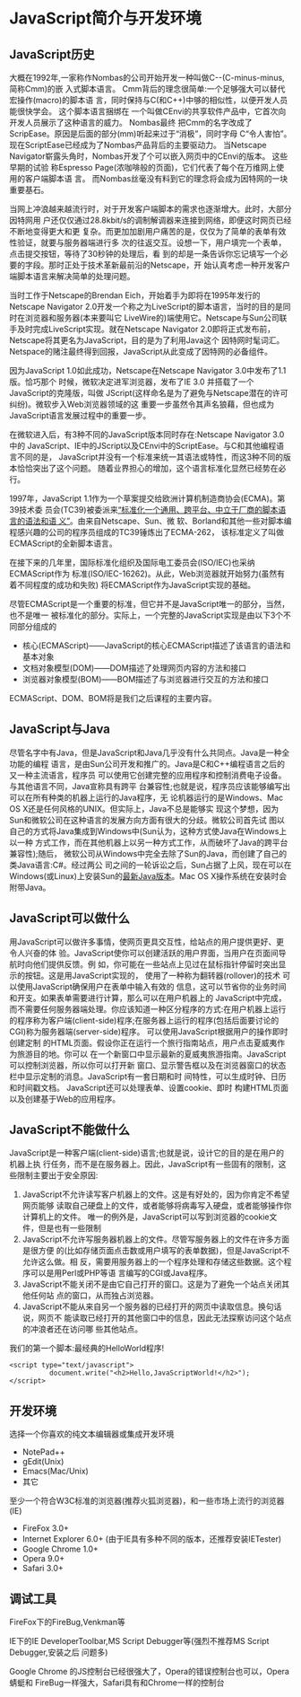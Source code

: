 # JavaScript简介与开发环境

## JavaScript历史

大概在1992年,一家称作Nombas的公司开始开发一种叫做C--(C-minus-minus,简称Cmm)的嵌 入式脚本语言。 Cmm背后的理念很简单:一个足够强大可以替代宏操作(macro)的脚本语 言，同时保持与C(和C++)中够的相似性，以便开发人员能很快学会。 这个脚本语言捆绑在 一个叫做CEnvi的共享软件产品中，它首次向开发人员展示了这种语言的威力。 Nombas最终 把Cmm的名字改成了ScripEase。原因是后面的部分(mm)听起来过于“消极”，同时字母 C“令人害怕”。 现在ScriptEase已经成为了Nombas产品背后的主要驱动力。 当Netscape Navigator崭露头角时，Nombas开发了个可以嵌入网页中的CEnvi的版本。 这些早期的试验 称Espresso Page(浓咖啡般的页面)，它们代表了每个在万维网上使用的客户端脚本语 言。 而Nombas丝毫没有料到它的理念将会成为因特网的一块重要基石。

当网上冲浪越来越流行时，对于开发客户端脚本的需求也逐渐增大。此时，大部分因特网用 户还仅仅通过28.8kbit/s的调制解调器来连接到网络，即便这时网页已经不断地变得更大和更 复杂。而更加加剧用户痛苦的是，仅仅为了简单的表单有效性验证，就要与服务器端进行多 次的往返交互。设想一下，用户填完一个表单，点击提交按钮，等待了30秒钟的处理后，看 到的却是一条告诉你忘记填写一个必要的字段。那时正处于技术革新最前沿的Netscape，开 始认真考虑一种开发客户端脚本语言来解决简单的处理问题。

当时工作于Netscape的Brendan Eich，开始着手为即将在1995年发行的Netscape Navigator 2.0开发一个称之为LiveScript的脚本语言，当时的目的是同时在浏览器和服务器(本来要叫它 LiveWire的)端使用它。Netscape与Sun公司联手及时完成LiveScript实现。就在Netscape Navigator 2.0即将正式发布前，Netscape将其更名为JavaScript，目的是为了利用Java这个 因特网时髦词汇。Netspace的赌注最终得到回报，JavaScript从此变成了因特网的必备组件。

因为JavaScript 1.0如此成功，Netscape在Netscape Navigator 3.0中发布了1.1版。恰巧那个 时候，微软决定进军浏览器，发布了IE 3.0 并搭载了一个JavaScript的克隆版，叫做 JScript(这样命名是为了避免与Netscape潜在的许可纠纷)。微软步入Web浏览器领域的这 重要一步虽然令其声名狼藉，但也成为JavaScript语言发展过程中的重要一步。

在微软进入后，有3种不同的JavaScript版本同时存在:Netscape Navigator 3.0中的 JavaScript、IE中的JScript以及CEnvi中的ScriptEase。与C和其他编程语言不同的是， JavaScript并没有一个标准来统一其语法或特性，而这3种不同的版本恰恰突出了这个问题。 随着业界担心的增加，这个语言标准化显然已经势在必行。

1997年，JavaScript 1.1作为一个草案提交给欧洲计算机制造商协会(ECMA)。第39技术委 员会(TC39)被委派来[“标准化一个通用、跨平台、中立于厂商的脚本语言的语法和语 义”](http://www.ecma-international.org/memento/TC39.htm)。由来自Netscape、Sun、微 软、Borland和其他一些对脚本编程感兴趣的公司的程序员组成的TC39锤炼出了ECMA-262， 该标准定义了叫做ECMAScript的全新脚本语言。

在接下来的几年里，国际标准化组织及国际电工委员会(ISO/IEC)也采纳ECMAScript作为 标准(ISO/IEC-16262)。从此，Web浏览器就开始努力(虽然有着不同程度的成功和失败) 将ECMAScript作为JavaScript实现的基础。

尽管ECMAScript是一个重要的标准，但它并不是JavaScript唯一的部分，当然，也不是唯一 被标准化的部分。实际上，一个完整的JavaScript实现是由以下3个不同部分组成的

* 核心(ECMAScript)——JavaScript的核心ECMAScript描述了该语言的语法和基本对象 
* 文档对象模型(DOM)——DOM描述了处理网页内容的方法和接口 
* 浏览器对象模型(BOM)——BOM描述了与浏览器进行交互的方法和接口

ECMAScript、DOM、BOM将是我们之后课程的主要内容。 

## JavaScript与Java

尽管名字中有Java，但是JavaScript和Java几乎没有什么共同点。Java是一种全功能的编程 语言，是由Sun公司开发和推广的。Java是C和C++编程语言之后的又一种主流语言，程序员 可以使用它创建完整的应用程序和控制消费电子设备。与其他语言不同，Java宣称具有跨平 台兼容性;也就是说，程序员应该能够编写出可以在所有种类的机器上运行的Java程序，无 论机器运行的是Windows、Mac OS X还是任何风格的UNIX。但实际上，Java不总是能够实 现这个梦想，因为Sun和微软公司在这种语言的发展方向方面有很大的分歧。微软公司首先试 图以自己的方式将Java集成到Windows中(Sun认为，这种方式使Java在Windows上以一种 方式工作，而在其他机器上以另一种方式工作，从而破坏了Java的跨平台兼容性);随后， 微软公司从Windows中完全去除了Sun的Java，而创建了自己的类Java语言:C#。经过两公 司之间的一轮诉讼之后，Sun占据了上风，现在可以在Windows(或Linux)上安装Sun的[最新Java版本](http://www.java.com/getjava/)。Mac OS X操作系统在安装时会附带Java。

## JavaScript可以做什么

用JavaScript可以做许多事情，使网页更具交互性，给站点的用户提供更好、更令人兴奋的体 验。JavaScript使你可以创建活跃的用户界面，当用户在页面间导航时向他们提供反馈。例 如，你可能在一些站点上见过在鼠标指针停留时突出显示的按钮。这是用JavaScript实现的， 使用了一种称为翻转器(rollover)的技术 可以使用JavaScript确保用户在表单中输入有效的 信息，这可以节省你的业务时间和开支。如果表单需要进行计算，那么可以在用户机器上的 JavaScript中完成，而不需要任何服务器端处理。你应该知道一种区分程序的方式:在用户机器上运行的程序称为客户端(client-side)程序;在服务器上运行的程序(包括后面要讨论的 CGI)称为服务器端(server-side)程序。 可以使用JavaScript根据用户的操作即时创建定制 的HTML页面。假设你正在运行一个旅行指南站点，用户点击夏威夷作为旅游目的地。你可以 在一个新窗口中显示最新的夏威夷旅游指南。JavaScript可以控制浏览器，所以你可以打开新 窗口、显示警告框以及在浏览器窗口的状态栏中显示定制的消息。JavaScript有一套日期和时 间特性，可以生成时钟、日历和时间戳文档。 JavaScript还可以处理表单、设置cookie、即时 构建HTML页面以及创建基于Web的应用程序。

## JavaScript不能做什么

JavaScript是一种客户端(client-side)语言;也就是说，设计它的目的是在用户的机器上执 行任务，而不是在服务器上。因此，JavaScript有一些固有的限制，这些限制主要出于安全原因:

1. JavaScript不允许读写客户机器上的文件。这是有好处的，因为你肯定不希望网页能够 读取自己硬盘上的文件，或者能够将病毒写入硬盘，或者能够操作你计算机上的文件。 唯一的例外是，JavaScript可以写到浏览器的cookie文件，但是也有一些限制 
2. JavaScript不允许写服务器机器上的文件。尽管写服务器上的文件在许多方面是很方便 的(比如存储页面点击数或用户填写的表单数据)，但是JavaScript不允许这么做。相 反，需要用服务器上的一个程序处理和存储这些数据。这个程序可以是用Perl或PHP等语 言编写的CGI或Java程序。 
3. JavaScript不能关闭不是由它自己打开的窗口。这是为了避免一个站点关闭其他任何站 点的窗口，从而独占浏览器。 
4. JavaScript不能从来自另一个服务器的已经打开的网页中读取信息。换句话说，网页不 能读取已经打开的其他窗口中的信息，因此无法探察访问这个站点的冲浪者还在访问哪 些其他站点。

我们的第一个脚本:最经典的HelloWorld程序!

```
<script type="text/javascript">
          document.write("<h2>Hello,JavaScriptWorld!</h2>");
</script>
```

## 开发环境

选择一个你喜欢的纯文本编辑器或集成开发环境

* NotePad++
* gEdit(Unix)
* Emacs(Mac/Unix)
* 其它

至少一个符合W3C标准的浏览器(推荐火狐浏览器)，和一些市场上流行的浏览器(IE)

* FireFox 3.0+
* Internet Explorer 6.0+ (由于IE具有多种不同的版本，还推荐安装IETester)
* Google Chrome 1.0+
* Opera 9.0+
* Safari 3.0+

## 调试工具

FireFox下的FireBug,Venkman等

IE下的IE DeveloperToolbar,MS Script Debugger等(强烈不推荐MS Script Debugger,安装之后 问题多)

Google Chrome 的JS控制台已经很强大了，Opera的错误控制台也可以，Opera蜻蜓和 FireBug一样强大，Safari具有和Chrome一样的控制台